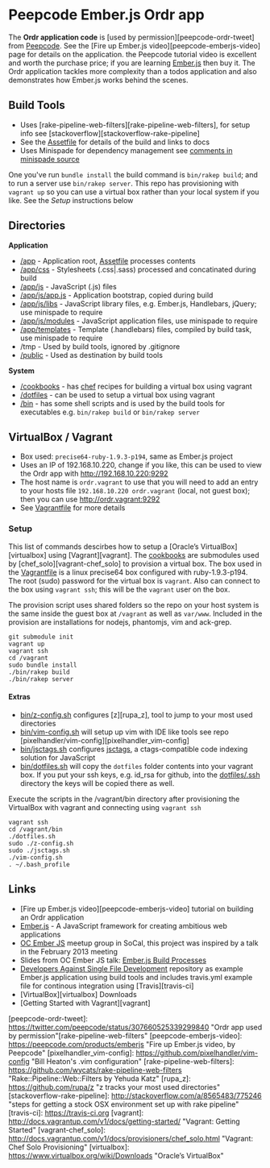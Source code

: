 # Peepcode Ember.js Ordr app

The **Ordr application code** is [used by permission][peepcode-ordr-tweet] from [Peepcode][peepcode]. See the [Fire up Ember.js video][peepcode-emberjs-video] page for details on the application. the Peepcode tutorial video is excellent and worth the purchase price; if you are learning [Ember.js][emberjs] then buy it. The Ordr application tackles more complexity than a todos application and also demonstrates how Ember.js works behind the scenes.


## Build Tools

* Uses [rake-pipeline-web-filters][rake-pipeline-web-filters], for setup info see [stackoverflow][stackoverflow-rake-pipeline]
* See the [Assetfile](Assetfile) for details of the build and links to docs
* Uses Minispade for dependency management see [comments in minispade source][minispade-source]

One you've run `bundle install` the build command is `bin/rakep build`; and to run a server use `bin/rakep server`. This repo has provisioning with `vagrant up` so you can use a virtual box rather than your local system if you like. See the *Setup* instructions below


## Directories

**Application**

* [/app](app) - Application root, [Assetfile](Assetfile) processes contents
* [/app/css](app/css) - Stylesheets (.css|.sass) processed and concatinated during build
* [/app/js](app/js) - JavaScript (.js) files
* [/app/js/app.js](app/js/app.js) - Application bootstrap, copied during build
* [/app/js/libs](app/js/libs) - JavaScript library files, e.g. Ember.js, Handlebars, jQuery; use minispade to require
* [/app/js/modules](app/js/modules) - JavaScript application files, use minispade to require
* [/app/templates](app/templates) - Template (.handlebars) files, compiled by build task, use minispade to require
* /tmp - Used by build tools, ignored by .gitignore
* [/public](public) - Used as destination by build tools

**System**

* [/cookbooks](cookbooks) - has [chef][chef] recipes for building a virtual box using vagrant
* [/dotfiles](dotfiles) - can be used to setup a virtual box using vagrant
* [/bin](bin) - has some shell scripts and is used by the build tools for executables e.g. `bin/rakep build` or `bin/rakep server`


## VirtualBox / Vagrant

* Box used: `precise64-ruby-1.9.3-p194`, same as Ember.js project
* Uses an IP of 192.168.10.220, change if you like, this can be used to view the Ordr app with <http://192.168.10.220:9292>
* The host name is `ordr.vagrant` to use that you will need to add an entry to your hosts file `192.168.10.220 ordr.vagrant` (local, not guest box); then you can use <http://ordr.vagrant:9292>
* See [Vagrantfile](Vagrantfile) for more details


### Setup

This list of commands descirbes how to setup a [Oracle’s VirtualBox][virtualbox] using [Vagrant][vagrant]. The [cookbooks](cookbooks) are submodules used by [chef_solo][vagrant-chef_solo] to provision a virtual box. The box used in the [Vagrantfile](Vagrantfile) is a linux precise64 box configured with ruby-1.9.3-p194. The root (sudo) password for the virtual box is `vagrant`. Also can connect to the box using `vagrant ssh`; this will be the `vagrant` user on the box.

The provision script uses shared folders so the repo on your host system is the same inside the guest box at `/vagrant` as well as `var/www`. Included in the provision are installations for nodejs, phantomjs, vim and ack-grep.

	git submodule init
	vagrant up
	vagrant ssh
	cd /vagrant
	sudo bundle install
	./bin/rakep build
	./bin/rakep server


#### Extras

* [bin/z-config.sh](bin/z-config.sh) configures [z][rupa_z], tool to jump to your most used directories
* [bin/vim-config.sh](bin/vim-config.sh) will setup up vim with IDE like tools see repo [pixelhandler/vim-config][pixelhandler_vim-config] 
* [bin/jsctags.sh](bin/jsctags.sh) configures [jsctags][jsctags], a ctags-compatible code indexing solution for JavaScript
* [bin/dotfiles.sh](bin/dotfiles.sh) will copy the `dotfiles` folder contents into your vagrant box. If you put your ssh keys, e.g. id_rsa for github, into the [dotfiles/.ssh](dotfiles/.ssh) directory the keys will be copied there as well.

Execute the scripts in the /vagrant/bin directory after provisioning the VirtualBox with vagrant and connecting using `vagrant ssh`

	vagrant ssh
	cd /vagrant/bin
	./dotfiles.sh
	sudo ./z-config.sh
	sudo ./jsctags.sh
	./vim-config.sh
	. ~/.bash_profile


## Links

* [Fire up Ember.js video][peepcode-emberjs-video] tutorial on building an Ordr application
* [Ember.js][emberjs] - A JavaScript framework for creating ambitious web applications
* [OC Ember JS][ocemberjs] meetup group in SoCal, this project was inspired by a talk in the February 2013 meeting
* Slides from OC Ember JS talk: [Ember.js Build Processes][ocemberjs-talk-dasfd]
* [Developers Against Single File Development][hjr3-dasfd] repository as example Ember.js application using build tools and includes  travis.yml example file for continous integration using [Travis][travis-ci]
* [VirtualBox][virtualbox] Downloads
* [Getting Started with Vagrant][vagrant]


[chef]: http://www.opscode.com/chef/ "Open-source automation platform"
[emberjs]: https://github.com/emberjs/ember.js "A JavaScript framework for creating ambitious web applications"
[hjr3-dasfd]: https://github.com/hjr3/dasfd "Developers Against Single File Development, by Herman Radtke"
[jsctags]: https://github.com/mozilla/doctorjs "a ctags-compatible code indexing solution for JavaScript"
[minispade-source]: https://github.com/wycats/rake-pipeline-web-filters/blob/master/lib/rake-pipeline-web-filters/minispade_filter.rb "Comments in minispade source"
[ocemberjs]: http://www.meetup.com/OC-EmberJS/ "Orange County Ember JS"
[ocemberjs-talk-dasfd]: https://docs.google.com/presentation/d/1qF29bi_tuBugt4rvXgMxTqQoThoycSlvF_OEOAfUS7c/edit#slide=id.p "Ember.js Build Processes, by Herman Radtke"
[peepcode]: https://peepcode.com "screencast tutorials for professional web developers and designers"
[peepcode-ordr-tweet]: https://twitter.com/peepcode/status/307660525339299840 "Ordr app used by permission"[rake-pipeline-web-filters"
[peepcode-emberjs-video]: https://peepcode.com/products/emberjs "Fire up Ember.js video, by Peepcode"
[pixelhandler_vim-config]: https://github.com/pixelhandler/vim-config "Bill Heaton's .vim configuration"
[rake-pipeline-web-filters]: https://github.com/wycats/rake-pipeline-web-filters "Rake::Pipeline::Web::Filters by Yehuda Katz"
[rupa_z]: https://github.com/rupa/z "z tracks your most used directories"
[stackoverflow-rake-pipeline]: http://stackoverflow.com/a/8565483/775246 "steps for getting a stock OSX environment set up with rake pipeline"
[travis-ci]: https://travis-ci.org
[vagrant]: http://docs.vagrantup.com/v1/docs/getting-started/ "Vagrant: Getting Started"
[vagrant-chef_solo]: http://docs.vagrantup.com/v1/docs/provisioners/chef_solo.html "Vagrant: Chef Solo Provisioning"
[virtualbox]: https://www.virtualbox.org/wiki/Downloads "Oracle’s VirtualBox"

[ember-handlebars-precompile]: https://gist.github.com/wagenet/1608575 "Ember Handlebars Precompile"
